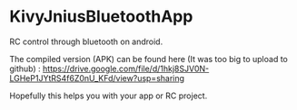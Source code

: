 # KivyJniusBluetoothApp
RC control through bluetooth on android.

The compiled version (APK) can be found here (It was too big to upload to github) : https://drive.google.com/file/d/1hkj8SJV0N-LGHeP1JYtRS4f6Z0nU_KFd/view?usp=sharing

Hopefully this helps you with your app or RC project.
